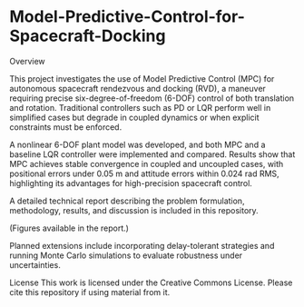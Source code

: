 # Model-Predictive-Control-for-Spacecraft-Docking
Overview

This project investigates the use of Model Predictive Control (MPC) for autonomous spacecraft rendezvous and docking (RVD), a maneuver requiring precise six-degree-of-freedom (6-DOF) control of both translation and rotation. Traditional controllers such as PD or LQR perform well in simplified cases but degrade in coupled dynamics or when explicit constraints must be enforced.

A nonlinear 6-DOF plant model was developed, and both MPC and a baseline LQR controller were implemented and compared. Results show that MPC achieves stable convergence in coupled and uncoupled cases, with positional errors under 0.05 m and attitude errors within 0.024 rad RMS, highlighting its advantages for high-precision spacecraft control.

A detailed technical report describing the problem formulation, methodology, results, and discussion is included in this repository.

(Figures available in the report.)

Planned extensions include incorporating delay-tolerant strategies and running Monte Carlo simulations to evaluate robustness under uncertainties.

License
This work is licensed under the Creative Commons License. Please cite this repository if using material from it.
